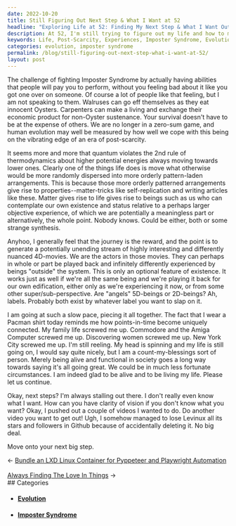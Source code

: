 ```yaml
---
date: 2022-10-20
title: Still Figuring Out Next Step & What I Want at 52
headline: "Exploring Life at 52: Finding My Next Step & What I Want Out of Life"
description: At 52, I'm still trying to figure out my life and how to make a living without taking advantage of others. I'm exploring how human beings can evolve in a post-scarcity world and creating an unending stream of interesting experiences. I'm grateful to be alive and functional in society and am looking for my next step.
keywords: Life, Post-Scarcity, Experiences, Imposter Syndrome, Evolution, Human Beings, Functional, Society, Next Step, Living, Interesting, Randomness, Orderly Patterns, Counting Blessings
categories: evolution, imposter syndrome
permalink: /blog/still-figuring-out-next-step-what-i-want-at-52/
layout: post
---
```



The challenge of fighting Imposter Syndrome by actually having abilities that
people will pay you to perform, without you feeling bad about it like you got
one over on someone. Of course a lot of people like that feeling, but I am not
speaking to them. Walruses can go eff themselves as they eat innocent Oysters.
Carpenters can make a living and exchange their economic product for non-Oyster
sustenance. Your survival doesn't have to be at the expense of others. We are
no longer in a zero-sum game, and human evolution may well be measured by how
well we cope with this being on the vibrating edge of an era of post-scarcity.

It seems more and more that quantum violates the 2nd rule of thermodynamics
about higher potential energies always moving towards lower ones. Clearly one
of the things life does is move what otherwise would be more randomly dispersed
into more orderly pattern-laden arrangements. This is because those more
orderly patterned arrangements give rise to properties--matter-tricks like
self-replication and writing articles like these. Matter gives rise to life
gives rise to beings such as us who can contemplate our own existence and
status relative to a perhaps larger objective experience, of which we are
potentially a meaningless part or alternatively, the whole point. Nobody knows.
Could be either, both or some strange synthesis.

Anyhoo, I generally feel that the journey is the reward, and the point is to
generate a potentially unending stream of highly interesting and differently
nuanced 4D-movies. We are the actors in those movies. They can perhaps in whole
or part be played back and infinitely differently experienced by beings
"outside" the system. This is only an optional feature of existence. It works
just as well if we're all the same being and we're playing it back for our own
edification, either only as we're experiencing it now, or from some other
super/sub-perspective. Are "angels" 5D-beings or 2D-beings? Ah, labels.
Probably both exist by whatever label you want to slap on it.

I am going at such a slow pace, piecing it all together. The fact that I wear a
Pacman shirt today reminds me how points-in-time become uniquely connected. My
family life screwed me up. Commodore and the Amiga Computer screwed me up.
Discovering women screwed me up. New York City screwed me up. I'm still
reeling. My head is spinning and my life is still going on, I would say quite
nicely, but I am a count-my-blessings sort of person. Merely being alive and
functional in society goes a long way towards saying it's all going great. We
could be in much less fortunate circumstances. I am indeed glad to be alive and
to be living my life. Please let us continue.

Okay, next steps? I'm always stalling out there. I don't really even know what
I want. How can you have clarity of vision if you don't know what you want?
Okay, I pushed out a couple of videos I wanted to do. Do another video you want
to get out! Ugh, I somehow managed to lose Levinux all its stars and followers
in Github because of accidentally deleting it. No big deal.

Move onto your next big step.


<div class="arrow-links"><div class="post-nav-prev"><span class="arrow">&larr;&nbsp;</span><a href="/blog/bundle-an-lxd-linux-container-for-pyppeteer-and-playwright-automation/">Bundle an LXD Linux Container for Pyppeteer and Playwright Automation</a></div> &nbsp; <div class="post-nav-next"><a href="/blog/always-finding-the-love-in-things/">Always Finding The Love In Things</a><span class="arrow">&nbsp;&rarr;</span></div></div>
## Categories

<ul>
<li><h4><a href='/evolution/'>Evolution</a></h4></li>
<li><h4><a href='/imposter-syndrome/'>Imposter Syndrome</a></h4></li></ul>